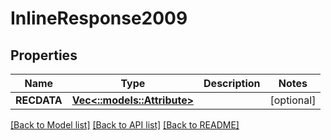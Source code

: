 # InlineResponse2009

## Properties
Name | Type | Description | Notes
------------ | ------------- | ------------- | -------------
**RECDATA** | [**Vec<::models::Attribute>**](Attribute.md) |  | [optional] 

[[Back to Model list]](../README.md#documentation-for-models) [[Back to API list]](../README.md#documentation-for-api-endpoints) [[Back to README]](../README.md)


